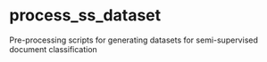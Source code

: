 # process_ss_dataset

Pre-processing scripts for generating datasets for semi-supervised document classification


